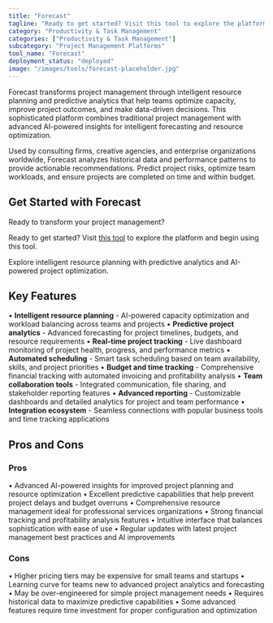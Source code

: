 ```yaml
---
title: "Forecast"
tagline: "Ready to get started? Visit this tool to explore the platform and begin using..."
category: "Productivity & Task Management"
categories: ["Productivity & Task Management"]
subcategory: "Project Management Platforms"
tool_name: "Forecast"
deployment_status: "deployed"
image: "/images/tools/forecast-placeholder.jpg"
---
```

Forecast transforms project management through intelligent resource planning and predictive analytics that help teams optimize capacity, improve project outcomes, and make data-driven decisions. This sophisticated platform combines traditional project management with advanced AI-powered insights for intelligent forecasting and resource optimization.

Used by consulting firms, creative agencies, and enterprise organizations worldwide, Forecast analyzes historical data and performance patterns to provide actionable recommendations. Predict project risks, optimize team workloads, and ensure projects are completed on time and within budget.

## Get Started with Forecast

Ready to transform your project management?

Ready to get started? Visit [this tool](https://www.forecast.app) to explore the platform and begin using this tool.

Explore intelligent resource planning with predictive analytics and AI-powered project optimization.

## Key Features

• **Intelligent resource planning** - AI-powered capacity optimization and workload balancing across teams and projects
• **Predictive project analytics** - Advanced forecasting for project timelines, budgets, and resource requirements
• **Real-time project tracking** - Live dashboard monitoring of project health, progress, and performance metrics
• **Automated scheduling** - Smart task scheduling based on team availability, skills, and project priorities
• **Budget and time tracking** - Comprehensive financial tracking with automated invoicing and profitability analysis
• **Team collaboration tools** - Integrated communication, file sharing, and stakeholder reporting features
• **Advanced reporting** - Customizable dashboards and detailed analytics for project and team performance
• **Integration ecosystem** - Seamless connections with popular business tools and time tracking applications

## Pros and Cons

### Pros
• Advanced AI-powered insights for improved project planning and resource optimization
• Excellent predictive capabilities that help prevent project delays and budget overruns
• Comprehensive resource management ideal for professional services organizations
• Strong financial tracking and profitability analysis features
• Intuitive interface that balances sophistication with ease of use
• Regular updates with latest project management best practices and AI improvements

### Cons
• Higher pricing tiers may be expensive for small teams and startups
• Learning curve for teams new to advanced project analytics and forecasting
• May be over-engineered for simple project management needs
• Requires historical data to maximize predictive capabilities
• Some advanced features require time investment for proper configuration and optimization